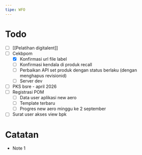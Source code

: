 ```yaml
---
tipe: WFO
---
```

# Todo
- [ ] [[Pelatihan digitalent]] 
- [ ] Cekbpom
	- [x] Konfirmasi url file label
	- [ ] Konfirmasi kendala di produk recall
	- [ ] Perbaikan API set produk dengan status berlaku (dengan menghapus revisionid)
	- [ ] Server dev
- [ ] PKS bsre - april 2026
- [ ] Registrasi POM
	- [ ] Data user aplikasi new aero
	- [ ] Template terbaru
	- [ ] Progres new aero minggu ke 2 september
- [ ] Surat user akses view bpk
# Catatan
- Note 1
